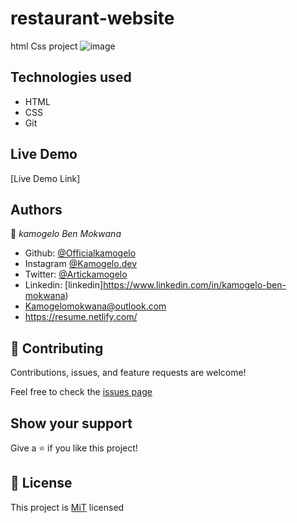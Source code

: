 # restaurant-website
html Css project
![image]()

## Technologies used

- HTML
- CSS
- Git

## Live Demo

[Live Demo Link]

## Authors

👤 *kamogelo Ben Mokwana*

-   Github: [@Officialkamogelo](https://github.com/Officialkamogelo)
-   Instagram [@Kamogelo.dev](htpps://instagram.com/Kamogelo.dev)
-   Twitter: [@Artickamogelo](https://twitter.com/KamogeloMahlangu)
-   Linkedin: [linkedin]https://www.linkedin.com/in/kamogelo-ben-mokwana)
-   <Kamogelomokwana@outlook.com>
-   <https://resume.netlify.com/>

## 🤝 Contributing

Contributions, issues, and feature requests are welcome!

Feel free to check the [issues page]()

## Show your support

Give a ⭐ if you like this project!

## 📝 License

This project is [MiT](https://opensource.org/licenses/MIT) licensed
